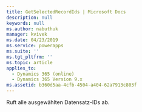 ```yaml
---
title: GetSelectedRecordIds | Microsoft Docs
description: null
keywords: null
ms.author: nabuthuk
manager: kvivek
ms.date: 04/23/2019
ms.service: powerapps
ms.suite: ''
ms.tgt_pltfrm: ''
ms.topic: article
applies_to:
  - Dynamics 365 (online)
  - Dynamics 365 Version 9.x
ms.assetid: b360d5aa-4cfb-4504-a404-62a7913c803f
---
```


Ruft alle ausgewählten Datensatz-IDs ab.
